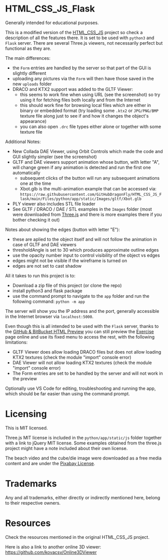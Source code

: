 # HTML_CSS_JS_Flask
Generally intended for educational purposes.

This is a modified version of the [HTML_CSS_JS](https://github.com/GitHubDragonFly/HTML_CSS_JS) project so check a description of all the features there. It is set to be used with `python3` and `Flask` server. There are several Three.js viewers, not necessarily perfect but functional as they are.

The main differences:
 - the `Form` entries are handled by the server so that part of the GUI is slightly different
 - uploading any pictures via the `Form` will then have those saved in the new `uploads` folder
 - DRACO and KTX2 support was added to the GLTF Viewer:
   - this seems to work fine when using URL (see the screenshot) so try using it for fetching files both locally and from the Internet
   - this should work fine for browsing local files which are either in binary or embedded format (try loading some `.ktx2` or `JPG/PNG/BMP` texture file along just to see if and how it changes the object's appearance)
   - you can also open `.drc` file types either alone or together with some texture file

Additional Notes:
 - New Collada DAE Viewer, using Orbit Controls which made the code and GUI slightly simpler (see the screenshot)
 - GLTF and DAE viewers support animation whose button, with letter "A", will change green if any animation is detected and run the first one automatically
   - subsequent clicks of the button will run any subsequent animations one at the time
   - Xbot.glb is the multi-animation example that can be accessed via: `https://raw.githubusercontent.com/GitHubDragonFly/HTML_CSS_JS_Flask/main/Files/python/app/static/Images/gltf/Xbot.glb`
 - PLY viewer also includes STL file loader
 - See GLTF / DRACO / DAE / STL examples in the `Images` folder (most were downloaded from [Three.js](https://github.com/mrdoob/three.js) and there is more examples there if you bother checking it out)

Notes about showing the edges (button with letter "E"):
 - these are aplied to the object itself and will not follow the animation in case of GLTF and DAE viewers
 - thresholdAngle is set to 30 which produces approximate outline edges
 - use the opacity number input to control visibility of the object vs edges
 - edges might not be visible if the wireframe is turned on
 - edges are not set to cast shadow

All it takes to run this project is to:
 - Download a zip file of this project (or clone the repo)
 - install python3 and flask package
 - use the command prompt to navigate to the `app` folder and run the following command: `python -m app`

The server will show you the IP address and the port, generally accessible in the Internet browser via `localhost:5000`.

Even though this is all intended to be used with the `Flask` server, thanks to the [GitHub & BitBucket HTML Preview](https://github.com/htmlpreview/htmlpreview.github.com) you can still preview the [Exercise](https://htmlpreview.github.io/?https://github.com/GitHubDragonFly/HTML_CSS_JS_Flask/blob/main/Files/python/app/templates/Exercise.html) page online and use its fixed menu to access the rest, with the following limitations:
 - GLTF Viewer does allow loading DRACO files but does not allow loading KTX2 textures (check the module "import" console error)
 - DAE Viewer will not allow loading KTX2 textures (check the module "import" console error)
 - The Form entries are set to be handled by the server and will not work in the preview

Optionally use VS Code for editing, troubleshooting and running the app, which should be far easier than using the command prompt.

# Licensing
This is MIT licensed.

Three.js MIT license is included in the `python/app/static/js` folder together with a link to jQuery MIT license.
Some examples obtained from the three.js project might have a note included about their own license.

The beach video and the cube/die image were downloaded as a free media content and are under the [Pixabay License](https://pixabay.com/service/license/).

# Trademarks
Any and all trademarks, either directly or indirectly mentioned here, belong to their respective owners.

# Resources
Check the resources mentioned in the original HTML_CSS_JS project.

Here is also a link to another online 3D viewer: https://github.com/kovacsv/Online3DViewer
